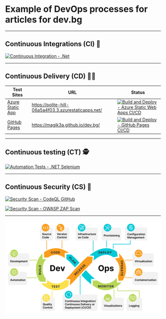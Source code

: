 ﻿# Example of DevOps processes for articles for dev.bg

---

## Continuous Integrations (CI) 👷‍

[![Continuous Integration - .Net](https://github.com/Magik3a/dev.bg/actions/workflows/continuous-integration-blazorapp1.yml/badge.svg)](https://github.com/Magik3a/dev.bg/actions/workflows/continuous-integration-blazorapp1.yml)

---

## Continuous Delivery (CD) 👩‍🚀

| Test Sites | URL | Status | 
|--- | --- | --- |
| [Azure Static App](https://azure.microsoft.com/en-us/products/app-service/static) | https://polite-hill-06a5a4f03.3.azurestaticapps.net/ | [![Build and Deploy - Azure Static Web Apps CI/CD](https://github.com/Magik3a/dev.bg/actions/workflows/azure-static-web-apps-polite-hill-06a5a4f03.yml/badge.svg)](https://github.com/Magik3a/dev.bg/actions/workflows/azure-static-web-apps-polite-hill-06a5a4f03.yml) |
| [GitHub Pages](https://pages.github.com/) | https://magik3a.github.io/dev.bg/ | [![Build and Deploy - GitHub Pages CI/CD](https://github.com/Magik3a/dev.bg/actions/workflows/gh-pages-blazorapp1.yml/badge.svg)](https://github.com/Magik3a/dev.bg/actions/workflows/gh-pages-blazorapp1.yml) |





---

## Continuous testing (CT) 🕵️‍

[![Automation Tests - .NET Selenium](https://github.com/Magik3a/dev.bg/actions/workflows/gh-pages-selenium-tests.yml/badge.svg)](https://github.com/Magik3a/dev.bg/actions/workflows/gh-pages-selenium-tests.yml)

---

## Continuous Security (CS) 👮‍

[![Security Scan - CodeQL GitHub](https://github.com/Magik3a/dev.bg/actions/workflows/codeql.yml/badge.svg)](https://github.com/Magik3a/dev.bg/actions/workflows/codeql.yml)

[![Security Scan - OWASP ZAP Scan](https://github.com/Magik3a/dev.bg/actions/workflows/gh-pages-security-scan.yml/badge.svg)](https://github.com/Magik3a/dev.bg/actions/workflows/gh-pages-security-scan.yml)

---

![DevOps](https://github.com/Magik3a/dev.bg/blob/main/articles/dev-ops-diagram.png?raw=true)